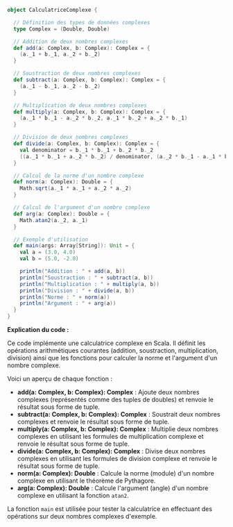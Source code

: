 ```scala
object CalculatriceComplexe {

  // Définition des types de données complexes
  type Complex = (Double, Double)

  // Addition de deux nombres complexes
  def add(a: Complex, b: Complex): Complex = {
    (a._1 + b._1, a._2 + b._2)
  }

  // Soustraction de deux nombres complexes
  def subtract(a: Complex, b: Complex): Complex = {
    (a._1 - b._1, a._2 - b._2)
  }

  // Multiplication de deux nombres complexes
  def multiply(a: Complex, b: Complex): Complex = {
    (a._1 * b._1 - a._2 * b._2, a._1 * b._2 + a._2 * b._1)
  }

  // Division de deux nombres complexes
  def divide(a: Complex, b: Complex): Complex = {
    val denominator = b._1 * b._1 + b._2 * b._2
    ((a._1 * b._1 + a._2 * b._2) / denominator, (a._2 * b._1 - a._1 * b._2) / denominator)
  }

  // Calcul de la norme d'un nombre complexe
  def norm(a: Complex): Double = {
    Math.sqrt(a._1 * a._1 + a._2 * a._2)
  }

  // Calcul de l'argument d'un nombre complexe
  def arg(a: Complex): Double = {
    Math.atan2(a._2, a._1)
  }

  // Exemple d'utilisation
  def main(args: Array[String]): Unit = {
    val a = (3.0, 4.0)
    val b = (5.0, -2.0)

    println("Addition : " + add(a, b))
    println("Soustraction : " + subtract(a, b))
    println("Multiplication : " + multiply(a, b))
    println("Division : " + divide(a, b))
    println("Norme : " + norm(a))
    println("Argument : " + arg(a))
  }
}
```

**Explication du code :**

Ce code implémente une calculatrice complexe en Scala. Il définit les opérations arithmétiques courantes (addition, soustraction, multiplication, division) ainsi que les fonctions pour calculer la norme et l'argument d'un nombre complexe.

Voici un aperçu de chaque fonction :

* **add(a: Complex, b: Complex): Complex** : Ajoute deux nombres complexes (représentés comme des tuples de doubles) et renvoie le résultat sous forme de tuple.
* **subtract(a: Complex, b: Complex): Complex** : Soustrait deux nombres complexes et renvoie le résultat sous forme de tuple.
* **multiply(a: Complex, b: Complex): Complex** : Multiplie deux nombres complexes en utilisant les formules de multiplication complexe et renvoie le résultat sous forme de tuple.
* **divide(a: Complex, b: Complex): Complex** : Divise deux nombres complexes en utilisant les formules de division complexe et renvoie le résultat sous forme de tuple.
* **norm(a: Complex): Double** : Calcule la norme (module) d'un nombre complexe en utilisant le théorème de Pythagore.
* **arg(a: Complex): Double** : Calcule l'argument (angle) d'un nombre complexe en utilisant la fonction `atan2`.

La fonction `main` est utilisée pour tester la calculatrice en effectuant des opérations sur deux nombres complexes d'exemple.